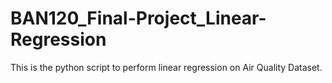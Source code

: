 # BAN120_Final-Project_Linear-Regression

This is the python script to perform linear regression on Air Quality Dataset.

